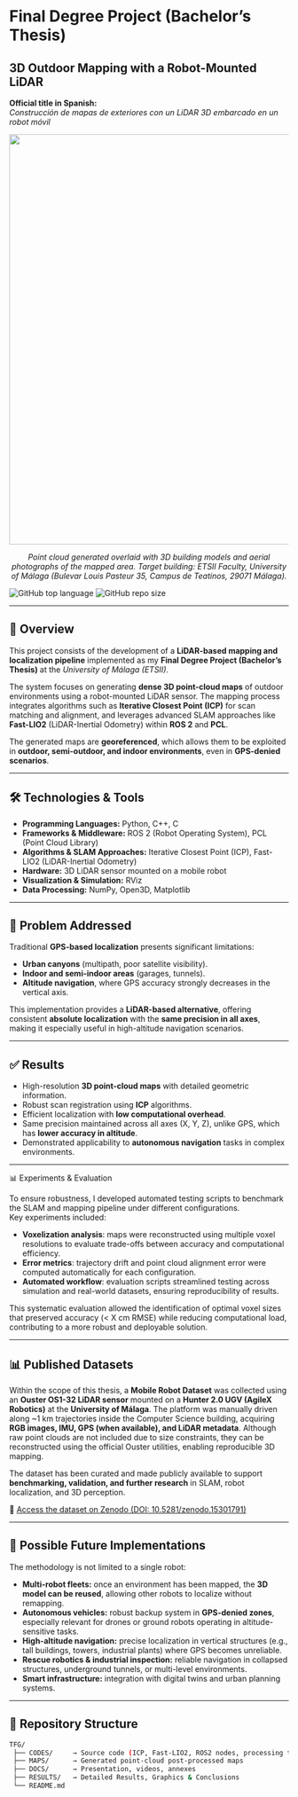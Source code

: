 # Final Degree Project (Bachelor’s Thesis)  
## 3D Outdoor Mapping with a Robot-Mounted LiDAR  

**Official title in Spanish:**  
*Construcción de mapas de exteriores con un LiDAR 3D embarcado en un robot móvil*  

<p align="center">
  <img width="1842" height="740" alt="image" src="https://github.com/user-attachments/assets/a252fdda-e340-44af-afd0-f5c19f55e877" width="750">
</p>

<p align="center">
  <em>Point cloud generated overlaid with 3D building models and aerial photographs of the mapped area.  
  Target building: ETSII Faculty, University of Málaga (Bulevar Louis Pasteur 35, Campus de Teatinos, 29071 Málaga).</em>
</p>

![GitHub top language](https://img.shields.io/github/languages/top/Francisco-AnayaPalacios/TFG) 
![GitHub repo size](https://img.shields.io/github/repo-size/Francisco-AnayaPalacios/TFG)

---

## 📖 Overview
This project consists of the development of a **LiDAR-based mapping and localization pipeline** implemented as my **Final Degree Project (Bachelor’s Thesis)** at the *University of Málaga (ETSII)*.  

The system focuses on generating **dense 3D point-cloud maps** of outdoor environments using a robot-mounted LiDAR sensor. The mapping process integrates algorithms such as **Iterative Closest Point (ICP)** for scan matching and alignment, and leverages advanced SLAM approaches like **Fast-LIO2** (LiDAR-Inertial Odometry) within **ROS 2** and **PCL**.  

The generated maps are **georeferenced**, which allows them to be exploited in **outdoor, semi-outdoor, and indoor environments**, even in **GPS-denied scenarios**.  

---

## 🛠️ Technologies & Tools
- **Programming Languages:** Python, C++, C  
- **Frameworks & Middleware:** ROS 2 (Robot Operating System), PCL (Point Cloud Library)  
- **Algorithms & SLAM Approaches:** Iterative Closest Point (ICP), Fast-LIO2 (LiDAR-Inertial Odometry)  
- **Hardware:** 3D LiDAR sensor mounted on a mobile robot  
- **Visualization & Simulation:** RViz  
- **Data Processing:** NumPy, Open3D, Matplotlib  

---

## 🛑 Problem Addressed
Traditional **GPS-based localization** presents significant limitations:  
- **Urban canyons** (multipath, poor satellite visibility).  
- **Indoor and semi-indoor areas** (garages, tunnels).  
- **Altitude navigation**, where GPS accuracy strongly decreases in the vertical axis.  

This implementation provides a **LiDAR-based alternative**, offering consistent **absolute localization** with the **same precision in all axes**, making it especially useful in high-altitude navigation scenarios.  

---

## ✅ Results
- High-resolution **3D point-cloud maps** with detailed geometric information.  
- Robust scan registration using **ICP** algorithms.  
- Efficient localization with **low computational overhead**.  
- Same precision maintained across all axes (X, Y, Z), unlike GPS, which has **lower accuracy in altitude**.  
- Demonstrated applicability to **autonomous navigation** tasks in complex environments.  

---

📊 Experiments & Evaluation

To ensure robustness, I developed automated testing scripts to benchmark the SLAM and mapping pipeline under different configurations.  
Key experiments included:

- **Voxelization analysis**: maps were reconstructed using multiple voxel resolutions to evaluate trade-offs between accuracy and computational efficiency.  
- **Error metrics**: trajectory drift and point cloud alignment error were computed automatically for each configuration.  
- **Automated workflow**: evaluation scripts streamlined testing across simulation and real-world datasets, ensuring reproducibility of results.

This systematic evaluation allowed the identification of optimal voxel sizes that preserved accuracy (< X cm RMSE) while reducing computational load, contributing to a more robust and deployable solution.

---

## 📊 Published Datasets

Within the scope of this thesis, a **Mobile Robot Dataset** was collected using an **Ouster OS1-32 LiDAR sensor** mounted on a **Hunter 2.0 UGV (AgileX Robotics)** at the **University of Málaga**. The platform was manually driven along ~1 km trajectories inside the Computer Science building, acquiring **RGB images, IMU, GPS (when available), and LiDAR metadata**. Although raw point clouds are not included due to size constraints, they can be reconstructed using the official Ouster utilities, enabling reproducible 3D mapping.  

The dataset has been curated and made publicly available to support **benchmarking, validation, and further research** in SLAM, robot localization, and 3D perception.  

📎 [Access the dataset on Zenodo (DOI: 10.5281/zenodo.15301791)](https://doi.org/10.5281/zenodo.15301791)

---
## 🔮 Possible Future Implementations
The methodology is not limited to a single robot:  
- **Multi-robot fleets:** once an environment has been mapped, the **3D model can be reused**, allowing other robots to localize without remapping.  
- **Autonomous vehicles:** robust backup system in **GPS-denied zones**, especially relevant for drones or ground robots operating in altitude-sensitive tasks.  
- **High-altitude navigation:** precise localization in vertical structures (e.g., tall buildings, towers, industrial plants) where GPS becomes unreliable.  
- **Rescue robotics & industrial inspection:** reliable navigation in collapsed structures, underground tunnels, or multi-level environments.  
- **Smart infrastructure:** integration with digital twins and urban planning systems.  

---

## 📂 Repository Structure
```bash
TFG/
 ├── CODES/     → Source code (ICP, Fast-LIO2, ROS2 nodes, processing tools)  
 ├── MAPS/      → Generated point-cloud post-processed maps  
 ├── DOCS/      → Presentation, videos, annexes
 ├── RESULTS/   → Detailed Results, Graphics & Conclusions
 └── README.md
